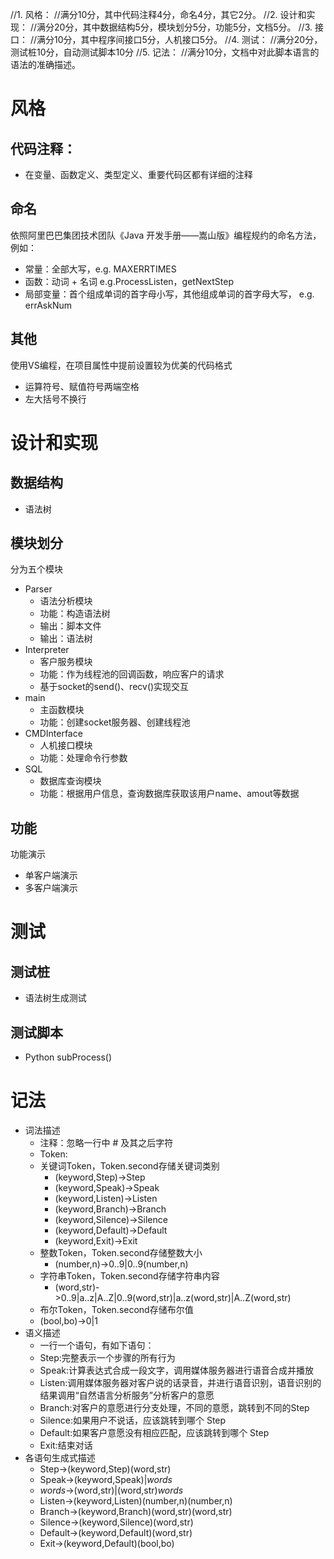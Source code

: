//1.	风格：
//满分10分，其中代码注释4分，命名4分，其它2分。
//2.	设计和实现：
//满分20分，其中数据结构5分，模块划分5分，功能5分，文档5分。
//3.	接口：
//满分10分，其中程序间接口5分，人机接口5分。
//4.	测试：
//满分20分，测试桩10分，自动测试脚本10分
//5.	记法：
//满分10分，文档中对此脚本语言的语法的准确描述。

# 风格
## 代码注释：
- 在变量、函数定义、类型定义、重要代码区都有详细的注释
## 命名
依照阿里巴巴集团技术团队《Java 开发手册——嵩山版》编程规约的命名方法，例如：
- 常量：全部大写，e.g. MAXERRTIMES
- 函数：动词 + 名词 e.g.ProcessListen，getNextStep
- 局部变量：首个组成单词的首字母小写，其他组成单词的首字母大写， e.g. errAskNum
## 其他
使用VS编程，在项目属性中提前设置较为优美的代码格式
- 运算符号、赋值符号两端空格
- 左大括号不换行
# 设计和实现
## 数据结构
- 语法树
## 模块划分
分为五个模块
- Parser
  - 语法分析模块
  - 功能：构造语法树
  - 输出：脚本文件
  - 输出：语法树
- Interpreter
  - 客户服务模块
  - 功能：作为线程池的回调函数，响应客户的请求
  - 基于socket的send()、recv()实现交互
- main
  - 主函数模块
  - 功能：创建socket服务器、创建线程池
- CMDInterface
  - 人机接口模块
  - 功能：处理命令行参数
- SQL
  - 数据库查询模块
  - 功能：根据用户信息，查询数据库获取该用户name、amout等数据
## 功能
功能演示
- 单客户端演示
- 多客户端演示
# 测试
## 测试桩
- 语法树生成测试
## 测试脚本
- Python subProcess()
# 记法
- 词法描述
  - 注释：忽略一行中 # 及其之后字符
  - Token:
  - 关键词Token，Token.second存储关键词类别
    - (keyword,Step)->Step
    - (keyword,Speak)->Speak
    - (keyword,Listen)->Listen
    - (keyword,Branch)->Branch
    - (keyword,Silence)->Silence
    - (keyword,Default)->Default
    - (keyword,Exit)->Exit
  - 整数Token，Token.second存储整数大小
    - (number,n)->0..9|0..9(number,n) 
  - 字符串Token，Token.second存储字符串内容
    - (word,str)->0..9|a..z|A..Z|0..9(word,str)|a..z(word,str)|A..Z(word,str)
  - 布尔Token，Token.second存储布尔值
  - (bool,bo)->0|1
- 语义描述
  - 一行一个语句，有如下语句：
  - Step:完整表示一个步骤的所有行为
  - Speak:计算表达式合成一段文字，调用媒体服务器进行语音合成并播放
  - Listen:调用媒体服务器对客户说的话录音，并进行语音识别，语音识别的结果调用“自然语言分析服务”分析客户的意愿
  - Branch:对客户的意愿进行分支处理，不同的意愿，跳转到不同的Step
  - Silence:如果用户不说话，应该跳转到哪个 Step
  - Default:如果客户意愿没有相应匹配，应该跳转到哪个 Step
  - Exit:结束对话
- 各语句生成式描述
  - Step->(keyword,Step)(word,str)
  - Speak->(keyword,Speak)|*words*
  - *words*->(word,str)|(word,str)*words*
  - Listen->(keyword,Listen)(number,n)(number,n)
  - Branch->(keyword,Branch)(word,str)(word,str)
  - Silence->(keyword,Silence)(word,str)
  - Default->(keyword,Default)(word,str)
  - Exit->(keyword,Default)(bool,bo)